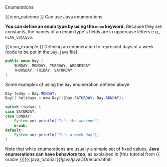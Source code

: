 <span id="title">Enumerations</span>

<span id="prereqs"></span>

<span id="outcomes">{{ icon_outcome }} Can use Java enumerations</span>

<div id="body">

**You can define an enum type by using the `enum` keyword.** Because they are constants, the names of an enum type's fields are in uppercase letters e.g., `FLAG_SUCCESS`.

<box>

{{ icon_example }} Defining an enumeration to represent days of a week (code to be put in the `Day.java` file):

```java
public enum Day {
    SUNDAY, MONDAY, TUESDAY, WEDNESDAY,
    THURSDAY, FRIDAY, SATURDAY
}
```
Some examples of using the `Day` enumeration defined above:
```java
Day today = Day.MONDAY;
Day[] holidays = new Day[]{Day.SATURDAY, Day.SUNDAY};

switch (today) {
case SATURDAY:
case SUNDAY:
    System.out.println("It's the weekend");
    break;
default:
    System.out.println("It's a week day");
}
```

</box>

Note that while enumerations are usually a simple set of fixed values, **Java enumerations can have behaviors too**, as explained in [this tutorial from {{ oracle }}]({{ java_tutorial }}/java/javaOO/enum.html)

</div>

<div id="extras">
  <include src="exercisesPanel.md" boilerplate />
</div>